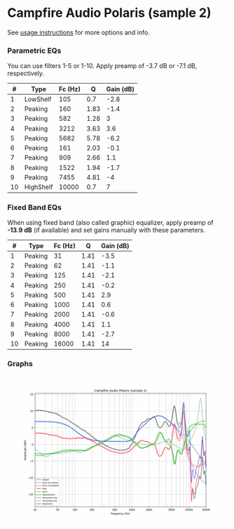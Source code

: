 # Campfire Audio Polaris (sample 2)
See [usage instructions](https://github.com/jaakkopasanen/AutoEq#usage) for more options and info.

### Parametric EQs
You can use filters 1-5 or 1-10. Apply preamp of -3.7 dB or -7.1 dB, respectively.

|   # | Type      |   Fc (Hz) |    Q |   Gain (dB) |
|-----|-----------|-----------|------|-------------|
|   1 | LowShelf  |       105 | 0.7  |        -2.8 |
|   2 | Peaking   |       160 | 1.83 |        -1.4 |
|   3 | Peaking   |       582 | 1.28 |         3   |
|   4 | Peaking   |      3212 | 3.63 |         3.6 |
|   5 | Peaking   |      5682 | 5.78 |        -6.2 |
|   6 | Peaking   |       161 | 2.03 |        -0.1 |
|   7 | Peaking   |       909 | 2.66 |         1.1 |
|   8 | Peaking   |      1522 | 1.94 |        -1.7 |
|   9 | Peaking   |      7455 | 4.81 |        -4   |
|  10 | HighShelf |     10000 | 0.7  |         7   |

### Fixed Band EQs
When using fixed band (also called graphic) equalizer, apply preamp of **-13.9 dB** (if available) and set gains manually with these parameters.

|   # | Type    |   Fc (Hz) |    Q |   Gain (dB) |
|-----|---------|-----------|------|-------------|
|   1 | Peaking |        31 | 1.41 |        -3.5 |
|   2 | Peaking |        62 | 1.41 |        -1.1 |
|   3 | Peaking |       125 | 1.41 |        -2.1 |
|   4 | Peaking |       250 | 1.41 |        -0.2 |
|   5 | Peaking |       500 | 1.41 |         2.9 |
|   6 | Peaking |      1000 | 1.41 |         0.6 |
|   7 | Peaking |      2000 | 1.41 |        -0.6 |
|   8 | Peaking |      4000 | 1.41 |         1.1 |
|   9 | Peaking |      8000 | 1.41 |        -2.7 |
|  10 | Peaking |     16000 | 1.41 |        14   |

### Graphs
![](./Campfire%20Audio%20Polaris%20(sample%202).png)
